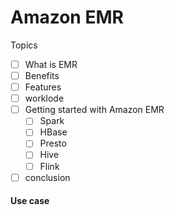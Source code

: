 # Amazon EMR

Topics
- [ ] What is EMR
- [ ] Benefits
- [ ] Features
- [ ] worklode
- [ ] Getting started with Amazon EMR
  - [ ] Spark
  - [ ] HBase
  - [ ] Presto
  - [ ] Hive
  - [ ] Flink
- [ ] conclusion

#### Use case 
